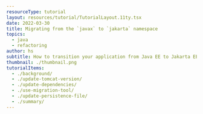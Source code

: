 ```yaml
---
resourceType: tutorial
layout: resources/tutorial/TutorialLayout.11ty.tsx
date: 2022-03-30
title: Migrating from the `javax` to `jakarta` namespace
topics:
  - java
  - refactoring
author: hs
subtitle: How to transition your application from Java EE to Jakarta EE.
thumbnail: ./thumbnail.png
tutorialItems:
  - ./background/
  - ./update-tomcat-version/
  - ./update-dependencies/
  - ./use-migration-tool/
  - ./update-persistence-file/
  - ./summary/
---
```

